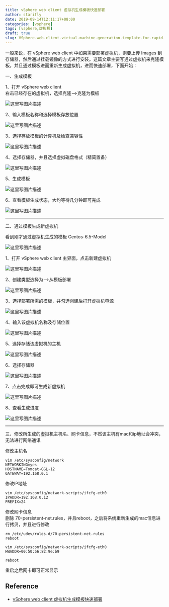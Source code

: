 ```yaml
---
title: vSphere web client 虚拟机生成模板快速部署
author: starifly
date: 2019-09-14T12:11:17+08:00
categories: [vsphere]
tags: [vsphere,虚拟机]
draft: true
slug: VSphere-web-client-virtual-machine-generation-template-for-rapid-deployment
---
```


 <p>一般来说，在 vSphere web client 中如果需要部署虚拟机，则要上传 Images 到存储器，然后通过挂载镜像的方式进行安装。这篇文章主要写通过虚拟机来克隆模板，并且通过模板进而重新生成虚拟机，进而快速部署，下面开始：</p>

<p>一、生成模板</p>

<p>1、打开 vSphere web client <br>
右击已经存在的虚拟机，选择克隆—&gt;克隆为模板</p>

<p><img src="https://img-blog.csdn.net/20160302143532634" alt="这里写图片描述" title=""></p>

<p>2、输入模板名称和选择模板存放位置</p>

<p><img src="https://img-blog.csdn.net/20160302143646541" alt="这里写图片描述" title=""></p>

<p>3、选择存放模板的计算机及检查兼容性</p>

<p><img src="https://img-blog.csdn.net/20160302143758761" alt="这里写图片描述" title=""></p>

<p>4、选择存储器，并且选择虚拟磁盘格式（精简置备）</p>

<p><img src="https://img-blog.csdn.net/20160302143856901" alt="这里写图片描述" title=""></p>

<p>5、生成模板</p>

<p><img src="https://img-blog.csdn.net/20160302144034108" alt="这里写图片描述" title=""></p>

<p>6、查看模板生成状态，大约等待几分钟即可完成</p>

<p><img src="https://img-blog.csdn.net/20160302144142887" alt="这里写图片描述" title=""></p>

<hr>

<p>二、通过模板生成新虚拟机</p>

<p>看到刚才通过虚拟机生成的模板 Centos-6.5-Model</p>

<p><img src="https://img-blog.csdn.net/20160302145405314" alt="这里写图片描述" title=""></p>

<p>1、打开 vSphere web client 主界面，点击新建虚拟机</p>

<p><img src="https://img-blog.csdn.net/20160302145837128" alt="这里写图片描述" title=""></p>

<p>2、创建类型选择为—&gt;从模板部署</p>

<p><img src="https://img-blog.csdn.net/20160302150347857" alt="这里写图片描述" title=""></p>

<p>3、选择部署所需的模板，并勾选创建后打开虚拟机电源</p>

<p><img src="https://img-blog.csdn.net/20160302150450421" alt="这里写图片描述" title=""></p>

<p>4、输入该虚拟机名称及存储位置</p>

<p><img src="https://img-blog.csdn.net/20160302150524203" alt="这里写图片描述" title=""></p>

<p>5、选择存储该虚拟机的主机</p>

<p><img src="https://img-blog.csdn.net/20160302150609724" alt="这里写图片描述" title=""></p>

<p>6、选择存储器</p>

<p><img src="https://img-blog.csdn.net/20160302150654002" alt="这里写图片描述" title=""></p>

<p>7、点击完成即可生成新虚拟机</p>

<p><img src="https://img-blog.csdn.net/20160302150731643" alt="这里写图片描述" title=""></p>

<p>8、查看生成进度</p>

<p><img src="https://img-blog.csdn.net/20160302150813034" alt="这里写图片描述" title=""></p>

<hr>

<p>三、修改所生成的虚拟机主机名、网卡信息，不然该主机有mac和ip地址会冲突，无法进行网络通讯</p>

<p>修改主机名</p>

<pre class="prettyprint"><code class=" hljs makefile">vim /etc/sysconfig/network
<span class="hljs-constant">NETWORKING</span>=yes
<span class="hljs-constant">HOSTNAME</span>=Tomcat-GGL-12
<span class="hljs-constant">GATEWAY</span>=192.168.0.1</code></pre>

<p>修改IP地址</p>



<pre class="prettyprint"><code class=" hljs lasso">vim /etc/sysconfig/network<span class="hljs-attribute">-scripts</span>/ifcfg<span class="hljs-attribute">-eth0</span>
IPADDR<span class="hljs-subst">=</span><span class="hljs-number">192.168</span><span class="hljs-number">.0</span><span class="hljs-number">.12</span>
PREFIX<span class="hljs-subst">=</span><span class="hljs-number">24</span></code></pre>

<p>修改网卡信息 <br>
删除 70-persistent-net.rules，并且reboot，之后将系统重新生成的mac信息进行拷贝，并且进行修改</p>



<pre class="prettyprint"><code class=" hljs lasso">rm /etc/udev/rules<span class="hljs-built_in">.</span>d/<span class="hljs-number">70</span><span class="hljs-attribute">-persistent</span><span class="hljs-attribute">-net</span><span class="hljs-built_in">.</span>rules
reboot

vim /etc/sysconfig/network<span class="hljs-attribute">-scripts</span>/ifcfg<span class="hljs-attribute">-eth0</span>
HWADDR<span class="hljs-subst">=</span><span class="hljs-number">00</span>:<span class="hljs-number">50</span>:<span class="hljs-number">56</span>:<span class="hljs-number">82</span>:<span class="hljs-number">9</span>e:b9

reboot</code></pre>

<p>重启之后网卡即可正常显示</p>

## Reference

- [vSphere web client 虚拟机生成模板快速部署](https://blog.csdn.net/wanglei_storage/article/details/50780328)
